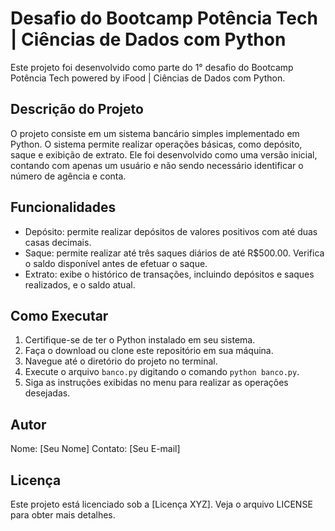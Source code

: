 # Desafio do Bootcamp Potência Tech | Ciências de Dados com Python

Este projeto foi desenvolvido como parte do 1° desafio do Bootcamp Potência Tech powered by iFood | Ciências de Dados com Python.

## Descrição do Projeto

O projeto consiste em um sistema bancário simples implementado em Python. O sistema permite realizar operações básicas, como depósito, saque e exibição de extrato. Ele foi desenvolvido como uma versão inicial, contando com apenas um usuário e não sendo necessário identificar o número de agência e conta.

## Funcionalidades

- Depósito: permite realizar depósitos de valores positivos com até duas casas decimais.
- Saque: permite realizar até três saques diários de até R$500.00. Verifica o saldo disponível antes de efetuar o saque.
- Extrato: exibe o histórico de transações, incluindo depósitos e saques realizados, e o saldo atual.

## Como Executar

1. Certifique-se de ter o Python instalado em seu sistema.
2. Faça o download ou clone este repositório em sua máquina.
3. Navegue até o diretório do projeto no terminal.
4. Execute o arquivo `banco.py` digitando o comando `python banco.py`.
5. Siga as instruções exibidas no menu para realizar as operações desejadas.

## Autor

Nome: [Seu Nome]
Contato: [Seu E-mail]

## Licença

Este projeto está licenciado sob a [Licença XYZ]. Veja o arquivo LICENSE para obter mais detalhes.
